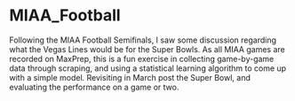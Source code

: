 # MIAA_Football
Following the MIAA Football Semifinals, I saw some discussion regarding what the Vegas Lines would be for the Super Bowls.
As all MIAA games are recorded on MaxPrep, this is a fun exercise in collecting game-by-game data through scraping, and using a statistical learning algorithm to come up with a simple model.
Revisiting in March post the Super Bowl, and evaluating the performance on a game or two.
